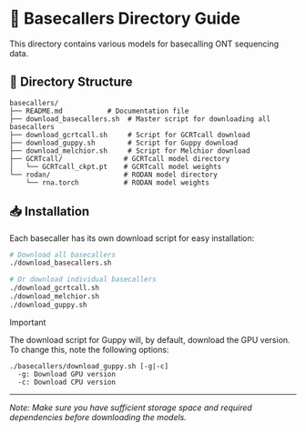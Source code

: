 # 🧬 Basecallers Directory Guide

This directory contains various models for basecalling ONT sequencing data.

## 📁 Directory Structure
```
basecallers/
├── README.md           # Documentation file
├── download_basecallers.sh  # Master script for downloading all basecallers
├── download_gcrtcall.sh     # Script for GCRTcall download
├── download_guppy.sh        # Script for Guppy download
├── download_melchior.sh     # Script for Melchior download
├── GCRTcall/               # GCRTcall model directory
│   └── GCRTcall_ckpt.pt    # GCRTcall model weights
└── rodan/                  # RODAN model directory
    └── rna.torch           # RODAN model weights
```

## 📥 Installation
Each basecaller has its own download script for easy installation:
```bash
# Download all basecallers
./download_basecallers.sh

# Or download individual basecallers
./download_gcrtcall.sh
./download_melchior.sh
./download_guppy.sh
```

> [!IMPORTANT]  
> The download script for Guppy will, by default, download the GPU version. To change this, note the following options:
> ```
> ./basecallers/download_guppy.sh [-g|-c]
>   -g: Download GPU version
>   -c: Download CPU version
> ```

---
*Note: Make sure you have sufficient storage space and required dependencies before downloading the models.*